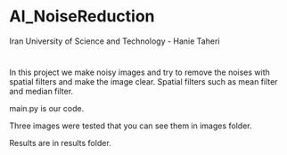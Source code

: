 # AI_NoiseReduction
Iran University of Science and Technology - Hanie Taheri 
#
In this project we make noisy images and try to remove the noises with spatial filters and make the image clear. Spatial filters such as mean filter and median filter.

main.py is our code.

Three images were tested that you can see them in images folder.

Results are in results folder.
